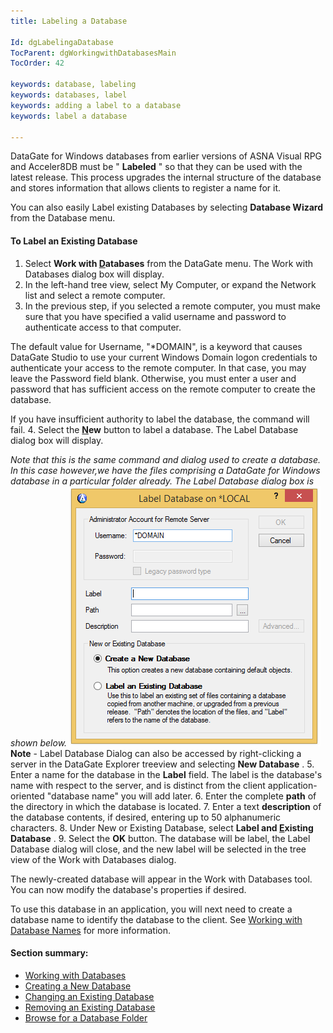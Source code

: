 ```yaml
---
title: Labeling a Database

Id: dgLabelingaDatabase
TocParent: dgWorkingwithDatabasesMain
TocOrder: 42

keywords: database, labeling
keywords: databases, label
keywords: adding a label to a database
keywords: label a database

---
```


DataGate for Windows databases from earlier versions of ASNA Visual RPG and Acceler8DB must be " **Labeled** " so that they can be used with the latest release. This process upgrades the internal structure of the database and stores information that allows clients to register a name for it.

You can also easily Label existing Databases by selecting **Database Wizard** from the Database menu.

#### To Label an Existing Database

1. Select **Work with <u>D</u>atabases**  from the DataGate menu. The Work with Databases dialog
					box will display.
2. In the left-hand tree view, select My Computer, or expand the Network list and select a
					remote computer.
3. In the previous step, if you selected a remote computer, you must make sure that you have
					specified a valid username and password to authenticate access to that computer.

The default value for Username, "*DOMAIN", is a keyword that causes DataGate Studio to use your current Windows Domain logon credentials to authenticate your access to the remote computer. In that case, you may leave the Password field blank. Otherwise, you must enter a user and password that has sufficient access on the remote computer to create the database.

If you have insufficient authority to label the database, the command will fail.
4. Select the **<u>N</u>ew**  button to label a database. The Label Database dialog box will display.

*Note that this is the same command and dialog used to create a database. In this case however,we have the files comprising a DataGate for Windows database in a particular folder already. The Label Database dialog box is shown below.* 
![](Images/AddNewDatabase.png)
**Note** - Label Database Dialog can also be accessed by right-clicking a server in the DataGate Explorer treeview and selecting **New Database** .
5. Enter a name for the database in the **Label**  field. The label is the database's name with
					respect to the server, and is distinct from the client application-oriented "database name" you
					will add later.
6. Enter the complete **path**  of the directory in which the database is located.
7. Enter a text **description**  of the database contents, if desired, entering up to 50 alphanumeric
					characters.
8. Under New or Existing Database, select **Label and <u>E</u>xisting Database** .
9. Select the **OK**  button. The database will be label, the Label Database dialog will close, and
					the new label will be selected in the tree view of the Work with Databases dialog.

The newly-created database will appear in the Work with Databases tool. You can now modify the database's properties if desired.

To use this database in an application, you will next need to create a database name to identify the database to the client. See [Working with Database Names](dgWorkingwithDatabasenamesMain.html) for more information.

#### Section summary:

- <a href="dgWorkingwithDatabasesMain.htm" target="Main">Working with Databases</a>
- <a href="dgCreateaNewDatabase.htm" target="Main">Creating a New Database</a>
- <a href="dgChangingaDatabase.htm" target="Main">Changing an Existing Database</a>
- <a href="dgRemovingaDatabase.htm" target="Main">Removing an Existing Database</a>
- <a href="dgBrowsingDatabases.htm" target="Main">Browse for a Database Folder</a>

